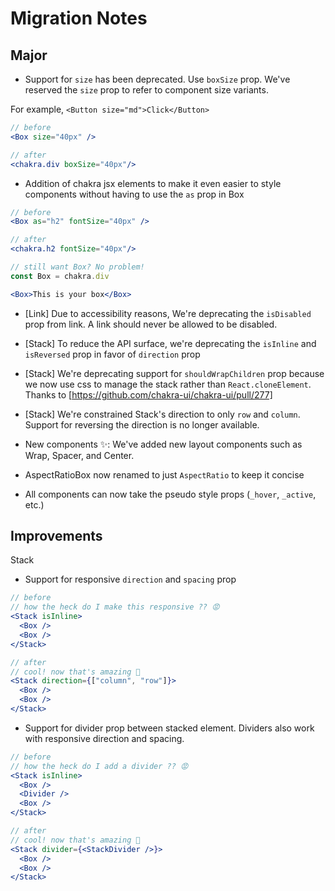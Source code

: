 # Migration Notes

## Major

- Support for `size` has been deprecated. Use `boxSize` prop. We've reserved the
  `size` prop to refer to component size variants.

For example, `<Button size="md">Click</Button>`

```jsx
// before
<Box size="40px" />

// after
<chakra.div boxSize="40px"/>
```

- Addition of chakra jsx elements to make it even easier to style components
  without having to use the `as` prop in Box

```jsx
// before
<Box as="h2" fontSize="40px" />

// after
<chakra.h2 fontSize="40px"/>

// still want Box? No problem!
const Box = chakra.div

<Box>This is your box</Box>
```

- [Link] Due to accessibility reasons, We're deprecating the `isDisabled` prop
  from link. A link should never be allowed to be disabled.

- [Stack] To reduce the API surface, we're deprecating the `isInline` and
  `isReversed` prop in favor of `direction` prop

- [Stack] We're deprecating support for `shouldWrapChildren` prop because we now
  use css to manage the stack rather than `React.cloneElement`. Thanks to
  [https://github.com/chakra-ui/chakra-ui/pull/277]

- [Stack] We're constrained Stack's direction to only `row` and `column`.
  Support for reversing the direction is no longer available.

- New components ✨: We've added new layout components such as Wrap, Spacer, and
  Center.

- AspectRatioBox now renamed to just `AspectRatio` to keep it concise

- All components can now take the pseudo style props (`_hover`, `_active`, etc.)

## Improvements

Stack

- Support for responsive `direction` and `spacing` prop

```jsx
// before
// how the heck do I make this responsive ?? 😡
<Stack isInline>
  <Box />
  <Box />
</Stack>

// after
// cool! now that's amazing 🤩
<Stack direction={["column", "row"]}>
  <Box />
  <Box />
</Stack>
```

- Support for divider prop between stacked element. Dividers also work with
  responsive direction and spacing.

```jsx
// before
// how the heck do I add a divider ?? 😡
<Stack isInline>
  <Box />
  <Divider />
  <Box />
</Stack>

// after
// cool! now that's amazing 🤩
<Stack divider={<StackDivider />}>
  <Box />
  <Box />
</Stack>
```
